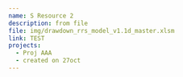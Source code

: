 ```yaml
---
name: S Resource 2
description: from file
file: img/drawdown_rrs_model_v1.1d_master.xlsm
link: TEST
projects:
  - Proj AAA
  - created on 27oct
---
```

